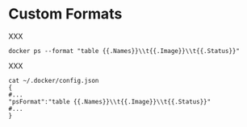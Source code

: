 # Custom Formats

XXX

```
docker ps --format "table {{.Names}}\\t{{.Image}}\\t{{.Status}}"
```

XXX

```
cat ~/.docker/config.json
{
#...
"psFormat":"table {{.Names}}\\t{{.Image}}\\t{{.Status}}"
#...
}
```